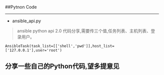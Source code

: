 ##Pytnon Code

***

* ansible_api.py
> ansible python api 2.0 代码分享,需要传三个值,任务列表、主机列表、登录用户。


<pre><code>AnsibleTask(task_list=[['shell','pwd']],host_list=['127.0.0.1'],user='root')
</code></pre>


## 分享一些自己的Python代码,望多提意见
